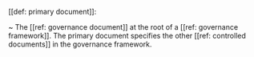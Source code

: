 [[def: primary document]]:

~ The [[ref: governance document]] at the root of a [[ref: governance framework]]. The primary document specifies the other [[ref: controlled documents]] in the governance framework.

